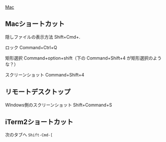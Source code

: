 [Mac](Mac)

## Macショートカット

隠しファイルの表示方法
Shift+Cmd+.

ロック
Command+Ctrl+Q

矩形選択
Command+option+shift（下の Command+Shift+4 が矩形選択のような？）

スクリーンショット
Command+Shift+4

## リモートデスクトップ

WIndows側のスクリーンショット Shift+Command+S

## iTerm2ショートカット

次のタブへ `Shift-Cmd-[`

